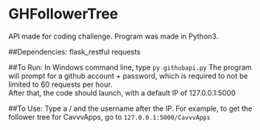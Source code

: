 # GHFollowerTree

API made for coding challenge.  Program was made in Python3.

##Dependencies:
flask_restful
requests

##To Run:
In Windows command line, type
`py githubapi.py`
The program will prompt for a github account + password, which is required to not be limited to 60 requests per hour.  
After that, the code should launch, with a default IP of 127.0.0.1:5000

##To Use:
Type a / and the username after the IP. For example, to get the follower tree for CavvvApps, go to
`127.0.0.1:5000/CavvvApps`

